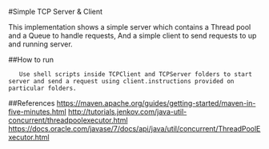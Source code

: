 #Simple TCP Server & Client

This implementation shows a simple server which contains a Thread pool and a Queue to handle requests, And a simple client to send requests to up and running server.

##How to run

````
   Use shell scripts inside TCPClient and TCPServer folders to start server and send a request using client.instructions provided on particular folders.
````
##References
https://maven.apache.org/guides/getting-started/maven-in-five-minutes.html
http://tutorials.jenkov.com/java-util-concurrent/threadpoolexecutor.html
https://docs.oracle.com/javase/7/docs/api/java/util/concurrent/ThreadPoolExecutor.html

